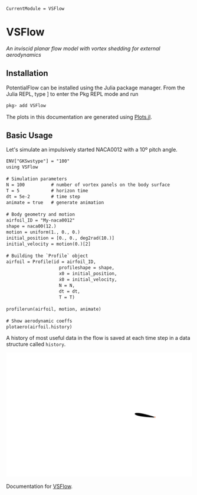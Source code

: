 ```@meta
CurrentModule = VSFlow
```

# VSFlow

*An inviscid planar flow model with vortex shedding for external aerodynamics*

## Installation

PotentialFlow can be installed using the Julia package manager. From the Julia REPL, type ] to enter the Pkg REPL mode and run

```julia
pkg> add VSFlow
```
The plots in this documentation are generated using [Plots.jl](http://docs.juliaplots.org/latest/).

## Basic Usage

Let's simulate an impulsively started NACA0012 with a 10º pitch angle.

```@example startingnaca0012
ENV["GKSwstype"] = "100"
using VSFlow

# Simulation parameters
N = 100          # number of vortex panels on the body surface
T = 5            # horizon time
dt = 5e-2        # time step
animate = true   # generate animation

# Body geometry and motion
airfoil_ID = "My-naca0012"
shape = naca00(12.)
motion = uniform(1., 0., 0.)
initial_position = [0., 0., deg2rad(10.)]
initial_velocity = motion(0.)[2]

# Building the `Profile` object
airfoil = Profile(id = airfoil_ID,
                    profileshape = shape,
                    x0 = initial_position,
                    ẋ0 = initial_velocity,
                    N = N,
                    dt = dt,
                    T = T)

profilerun(airfoil, motion, animate)

# Show aerodynamic coeffs
plotaero(airfoil.history)
```

A history of most useful data in the flow is saved at each time step in a data
structure called `history`.

![Impulsively started NACA0012](assets/My-naca0012_np100_dt005_T5_dv001_eps001.gif)

Documentation for [VSFlow](https://github.com/yosinlpet/VSFlow.jl).
